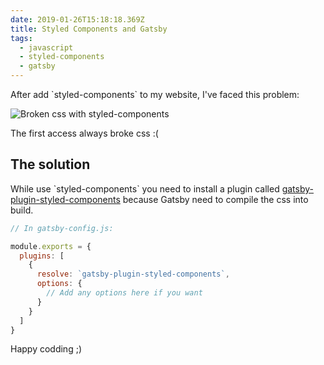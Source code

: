 ```yaml
---
date: 2019-01-26T15:18:18.369Z
title: Styled Components and Gatsby
tags:
  - javascript
  - styled-components
  - gatsby
---
```

After add \`styled-components\` to my website, I've faced this problem:

![Broken css with styled-components](/assets/screen-shot-2019-01-26-at-13.39.15.png "First access always broke the css")

The first access always broke css :(

## The solution

While use \`styled-components\` you need to install a plugin called [gatsby-plugin-styled-components](https://www.gatsbyjs.org/packages/gatsby-plugin-styled-components/) because Gatsby need to compile the css into build.

``` javascript
// In gatsby-config.js:

module.exports = {
  plugins: [
    {
      resolve: `gatsby-plugin-styled-components`,
      options: {
        // Add any options here if you want
      }
    }
  ]
}
```

Happy codding ;)
